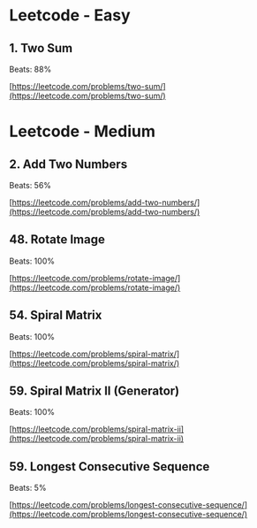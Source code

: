 # Leetcode - Easy

## 1. Two Sum

Beats: 88%

[https://leetcode.com/problems/two-sum/](https://leetcode.com/problems/two-sum/)

# Leetcode - Medium

## 2. Add Two Numbers

Beats: 56%

[https://leetcode.com/problems/add-two-numbers/](https://leetcode.com/problems/add-two-numbers/)

## 48. Rotate Image

Beats: 100%

[https://leetcode.com/problems/rotate-image/](https://leetcode.com/problems/rotate-image/)

## 54. Spiral Matrix

Beats: 100%

[https://leetcode.com/problems/spiral-matrix/](https://leetcode.com/problems/spiral-matrix/)

## 59. Spiral Matrix II (Generator)

Beats: 100%

[https://leetcode.com/problems/spiral-matrix-ii](https://leetcode.com/problems/spiral-matrix-ii)

## 59. Longest Consecutive Sequence

Beats: 5%

[https://leetcode.com/problems/longest-consecutive-sequence/](https://leetcode.com/problems/longest-consecutive-sequence/)